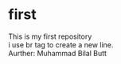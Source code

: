 # first
This is my first repository
<br> i use br tag to create a new line.
<br> Aurther: Muhammad Bilal Butt